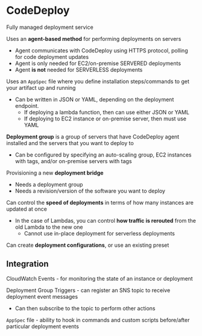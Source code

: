 # CodeDeploy

Fully managed deployment service

Uses an **agent-based method** for performing deployments on servers
- Agent communicates with CodeDeploy using HTTPS protocol, polling for code deployment updates
- Agent is only needed for EC2/on-premise SERVERED deployments
- Agent **is not** needed for SERVERLESS deployments

Uses an `AppSpec` file where you define installation steps/commands to get your artifact up and running
- Can be written in JSON or YAML, depending on the deployment endpoint.
	- If deploying a lambda function, then can use either JSON or YAML
	- If deploying to EC2 instance or on-premise server, then must use YAML

**Deployment group** is a group of servers that have CodeDeploy agent installed and the servers that you want to deploy to
- Can be configured by specifying an auto-scaling group, EC2 instances with tags, and/or on-premise servers with tags

Provisioning a new **deployment bridge**
- Needs a deployment group
- Needs a revision/version of the software you want to deploy

Can control the **speed of deployments** in terms of how many instances are updated at once
- In the case of Lambdas, you can control **how traffic is rerouted** from the old Lambda to the new one
	- Cannot use in-place deployment for serverless deployments

Can create **deployment configurations**, or use an existing preset

## Integration

CloudWatch Events - for monitoring the state of an instance or deployment

Deployment Group Triggers - can register an SNS topic to receive deployment event messages
- Can then subscribe to the topic to perform other actions

`AppSpec` file - ability to hook in commands and custom scripts before/after particular deployment events
